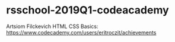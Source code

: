 # rsschool-2019Q1-codeacademy
Artsiom Filckevich
HTML CSS Basics: https://www.codecademy.com/users/eritroczit/achievements
